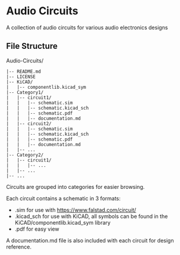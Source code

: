 # Audio Circuits
A collection of audio circuits for various audio electronics designs

## File Structure
Audio-Circuits/

```
|-- README.md
|-- LICENSE
|-- KiCAD/
|   |-- componentlib.kicad_sym
|-- Category1/
|   |-- circuit1/
|   |   |-- schematic.sim
|   |   |-- schematic.kicad_sch
|   |   |-- schematic.pdf
|   |   |-- documentation.md
|   |-- circuit2/
|   |   |-- schematic.sim
|   |   |-- schematic.kicad_sch
|   |   |-- schematic.pdf
|   |   |-- documentation.md
|   |-- ...
|-- Category2/
|   |-- circuit1/
|   |   |-- ...
|   |-- ...
|-- ...
```

Circuits are grouped into categories for easier browsing.

Each circuit contains a schematic in 3 formats:
* .sim for use with https://www.falstad.com/circuit/
* .kicad_sch for use with KiCAD, all symbols can be found in the KiCAD/componentlib.kicad_sym library
* .pdf for easy view

A documentation.md file is also included with each circuit for design reference.
